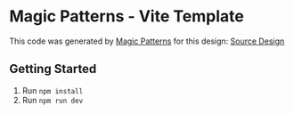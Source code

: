 # Magic Patterns - Vite Template

This code was generated by [Magic Patterns](https://magicpatterns.com) for this design: [Source Design](https://magicpatterns.com/c/q6ca8u6rlp3mtt6hmrdlhc)

## Getting Started

1. Run `npm install`
2. Run `npm run dev`
